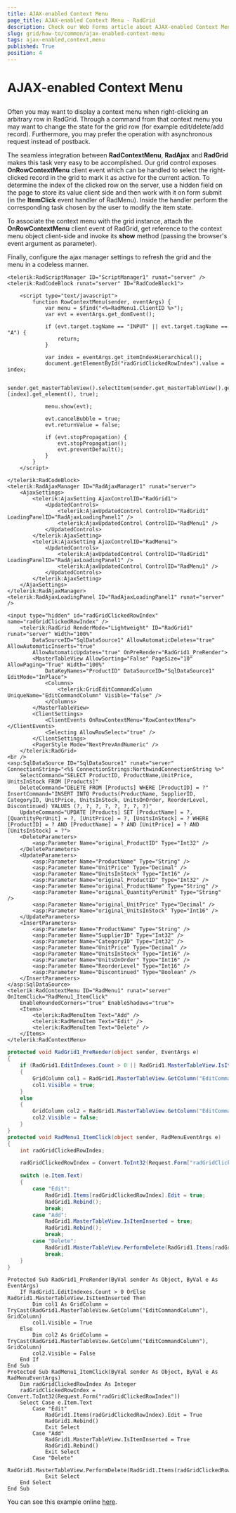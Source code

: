 ```yaml
---
title: AJAX-enabled Context Menu
page_title: AJAX-enabled Context Menu - RadGrid
description: Check our Web Forms article about AJAX-enabled Context Menu.
slug: grid/how-to/common/ajax-enabled-context-menu
tags: ajax-enabled,context,menu
published: True
position: 4
---
```


# AJAX-enabled Context Menu



##

Often you may want to display a context menu when right-clicking an arbitrary row in RadGrid. Through a command from that context menu you may want to change the state for the grid row (for example edit/delete/add record). Furthermore, you may prefer the operation with asynchronous request instead of postback.

The seamless integration between **RadContextMenu**, **RadAjax** and **RadGrid** makes this task very easy to be accomplished. Our grid control exposes **OnRowContextMenu** client event which can be handled to select the right-clicked record in the grid to mark it as active for the current action. To determine the index of the clicked row on the server, use a hidden field on the page to store its value client side and then work with it on form submit (in the **ItemClick** event handler of RadMenu). Inside the handler perform the corresponding task chosen by the user to modify the item state.

To associate the context menu with the grid instance, attach the **OnRowContextMenu** client event of RadGrid, get reference to the context menu object client-side and invoke its **show** method (passing the browser's event argument as parameter).

Finally, configure the ajax manager settings to refresh the grid and the menu in a codeless manner.


````ASP.NET
<telerik:RadScriptManager ID="ScriptManager1" runat="server" />
<telerik:RadCodeBlock runat="server" ID="RadCodeBlock1">

    <script type="text/javascript">
        function RowContextMenu(sender, eventArgs) {
            var menu = $find("<%=RadMenu1.ClientID %>");
            var evt = eventArgs.get_domEvent();

            if (evt.target.tagName == "INPUT" || evt.target.tagName == "A") {
                return;
            }

            var index = eventArgs.get_itemIndexHierarchical();
            document.getElementById("radGridClickedRowIndex").value = index;

            sender.get_masterTableView().selectItem(sender.get_masterTableView().get_dataItems()[index].get_element(), true);

            menu.show(evt);

            evt.cancelBubble = true;
            evt.returnValue = false;

            if (evt.stopPropagation) {
                evt.stopPropagation();
                evt.preventDefault();
            }
        }
    </script>

</telerik:RadCodeBlock>
<telerik:RadAjaxManager ID="RadAjaxManager1" runat="server">
    <AjaxSettings>
        <telerik:AjaxSetting AjaxControlID="RadGrid1">
            <UpdatedControls>
                <telerik:AjaxUpdatedControl ControlID="RadGrid1" LoadingPanelID="RadAjaxLoadingPanel1" />
                <telerik:AjaxUpdatedControl ControlID="RadMenu1" />
            </UpdatedControls>
        </telerik:AjaxSetting>
        <telerik:AjaxSetting AjaxControlID="RadMenu1">
            <UpdatedControls>
                <telerik:AjaxUpdatedControl ControlID="RadGrid1" LoadingPanelID="RadAjaxLoadingPanel1" />
                <telerik:AjaxUpdatedControl ControlID="RadMenu1" />
            </UpdatedControls>
        </telerik:AjaxSetting>
    </AjaxSettings>
</telerik:RadAjaxManager>
<telerik:RadAjaxLoadingPanel ID="RadAjaxLoadingPanel1" runat="server" />

<input type="hidden" id="radGridClickedRowIndex" name="radGridClickedRowIndex" />
    <telerik:RadGrid RenderMode="Lightweight" ID="RadGrid1" runat="server" Width="100%"
        DataSourceID="SqlDataSource1" AllowAutomaticDeletes="true" AllowAutomaticInserts="true"
        AllowAutomaticUpdates="true" OnPreRender="RadGrid1_PreRender">
        <MasterTableView AllowSorting="False" PageSize="10" AllowPaging="True" Width="100%"
            DataKeyNames="ProductID" DataSourceID="SqlDataSource1" EditMode="InPlace">
            <Columns>
                <telerik:GridEditCommandColumn UniqueName="EditCommandColumn" Visible="false" />
            </Columns>
        </MasterTableView>
        <ClientSettings>
            <ClientEvents OnRowContextMenu="RowContextMenu"></ClientEvents>
            <Selecting AllowRowSelect="true" />
        </ClientSettings>
        <PagerStyle Mode="NextPrevAndNumeric" />
    </telerik:RadGrid>
<br />
<asp:SqlDataSource ID="SqlDataSource1" runat="server" ConnectionString="<%$ ConnectionStrings:NorthwindConnectionString %>"
    SelectCommand="SELECT ProductID, ProductName,UnitPrice, UnitsInStock FROM [Products]"
    DeleteCommand="DELETE FROM [Products] WHERE [ProductID] = ?" InsertCommand="INSERT INTO Products(ProductName, SupplierID, CategoryID, UnitPrice, UnitsInStock, UnitsOnOrder, ReorderLevel, Discontinued) VALUES (?, ?, ?, ?, ?, ?, ?, ?)"
    UpdateCommand="UPDATE [Products] SET [ProductName] = ?,[QuantityPerUnit] = ?, [UnitPrice] = ?, [UnitsInStock] = ? WHERE [ProductID] = ? AND [ProductName] = ? AND [UnitPrice] = ? AND [UnitsInStock] = ?">
    <DeleteParameters>
        <asp:Parameter Name="original_ProductID" Type="Int32" />
    </DeleteParameters>
    <UpdateParameters>
        <asp:Parameter Name="ProductName" Type="String" />
        <asp:Parameter Name="UnitPrice" Type="Decimal" />
        <asp:Parameter Name="UnitsInStock" Type="Int16" />
        <asp:Parameter Name="original_ProductID" Type="Int32" />
        <asp:Parameter Name="original_ProductName" Type="String" />
        <asp:Parameter Name="original_QuantityPerUnit" Type="String" />
        <asp:Parameter Name="original_UnitPrice" Type="Decimal" />
        <asp:Parameter Name="original_UnitsInStock" Type="Int16" />
    </UpdateParameters>
    <InsertParameters>
        <asp:Parameter Name="ProductName" Type="String" />
        <asp:Parameter Name="SupplierID" Type="Int32" />
        <asp:Parameter Name="CategoryID" Type="Int32" />
        <asp:Parameter Name="UnitPrice" Type="Decimal" />
        <asp:Parameter Name="UnitsInStock" Type="Int16" />
        <asp:Parameter Name="UnitsOnOrder" Type="Int16" />
        <asp:Parameter Name="ReorderLevel" Type="Int16" />
        <asp:Parameter Name="Discontinued" Type="Boolean" />
    </InsertParameters>
</asp:SqlDataSource>
<telerik:RadContextMenu ID="RadMenu1" runat="server" OnItemClick="RadMenu1_ItemClick"
    EnableRoundedCorners="true" EnableShadows="true">
    <Items>
        <telerik:RadMenuItem Text="Add" />
        <telerik:RadMenuItem Text="Edit" />
        <telerik:RadMenuItem Text="Delete" />
    </Items>
</telerik:RadContextMenu>
````
````C#
protected void RadGrid1_PreRender(object sender, EventArgs e)
{
    if (RadGrid1.EditIndexes.Count > 0 || RadGrid1.MasterTableView.IsItemInserted)
    {
        GridColumn col1 = RadGrid1.MasterTableView.GetColumn("EditCommandColumn") as GridColumn;
        col1.Visible = true;
    }
    else
    {
        GridColumn col2 = RadGrid1.MasterTableView.GetColumn("EditCommandColumn") as GridColumn;
        col2.Visible = false;
    }
}
protected void RadMenu1_ItemClick(object sender, RadMenuEventArgs e)
{
    int radGridClickedRowIndex;

    radGridClickedRowIndex = Convert.ToInt32(Request.Form["radGridClickedRowIndex"]);

    switch (e.Item.Text)
    {
        case "Edit":
            RadGrid1.Items[radGridClickedRowIndex].Edit = true;
            RadGrid1.Rebind();
            break;
        case "Add":
            RadGrid1.MasterTableView.IsItemInserted = true;
            RadGrid1.Rebind();
            break;
        case "Delete":
            RadGrid1.MasterTableView.PerformDelete(RadGrid1.Items[radGridClickedRowIndex]);
            break;
    }
}

````
````VB
Protected Sub RadGrid1_PreRender(ByVal sender As Object, ByVal e As EventArgs)
    If RadGrid1.EditIndexes.Count > 0 OrElse RadGrid1.MasterTableView.IsItemInserted Then
        Dim col1 As GridColumn = TryCast(RadGrid1.MasterTableView.GetColumn("EditCommandColumn"), GridColumn)
        col1.Visible = True
    Else
        Dim col2 As GridColumn = TryCast(RadGrid1.MasterTableView.GetColumn("EditCommandColumn"), GridColumn)
        col2.Visible = False
    End If
End Sub
Protected Sub RadMenu1_ItemClick(ByVal sender As Object, ByVal e As RadMenuEventArgs)
    Dim radGridClickedRowIndex As Integer
    radGridClickedRowIndex = Convert.ToInt32(Request.Form("radGridClickedRowIndex"))
    Select Case e.Item.Text
        Case "Edit"
            RadGrid1.Items(radGridClickedRowIndex).Edit = True
            RadGrid1.Rebind()
            Exit Select
        Case "Add"
            RadGrid1.MasterTableView.IsItemInserted = True
            RadGrid1.Rebind()
            Exit Select
        Case "Delete"
            RadGrid1.MasterTableView.PerformDelete(RadGrid1.Items(radGridClickedRowIndex))
            Exit Select
    End Select
End Sub
````


You can see this example online [here](https://demos.telerik.com/aspnet-ajax/Controls/Examples/Integration/GridAndMenu/DefaultCS.aspx?product=grid).
